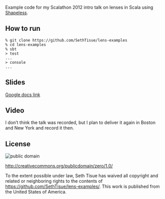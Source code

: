 Example code for my Scalathon 2012 intro talk on lenses in Scala using [Shapeless](https://github.com/milessabin/shapeless/).

## How to run

```text
% git clone https://github.com/SethTisue/lens-examples
% cd lens-examples
% sbt
> test
...
> console
...
```

## Slides

[Google docs link](https://docs.google.com/presentation/d/1jpo-glo9DU5SA57gBslLm2wFR-8kQJtEnoDT-WSsYgY/edit)

## Video

I don’t think the talk was recorded, but I plan to deliver it again in Boston and New York and record it then.

## License

![public domain](http://i.creativecommons.org/p/zero/1.0/88x31.png)

http://creativecommons.org/publicdomain/zero/1.0/

To the extent possible under law, Seth Tisue has waived all copyright and related or neighboring rights to the contents of https://github.com/SethTisue/lens-examples/. This work is published from the United States of America.
